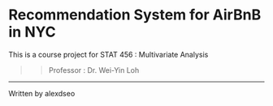 Recommendation System for AirBnB in NYC
======
This is a course project for STAT 456 : Multivariate Analysis

>> Professor : Dr. Wei-Yin Loh


 - - -
 Written by alexdseo
